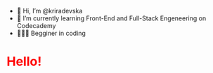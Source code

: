 - 👋 Hi, I’m @kriradevska
- 🌱 I’m currently learning Front-End and Full-Stack Engeneering on Codecademy
- 👩🏻‍🎓 Begginer in coding

<h1 style='color: red'> Hello! </h1>
